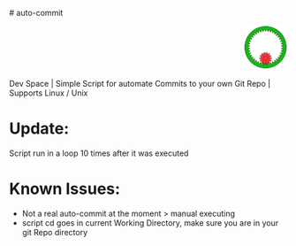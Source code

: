<p align="left">
# auto-commit
</p>
<p align="right">
  <img src="./Animated_internal_gear.gif" width="80" height="80">
</p>

Dev Space | Simple Script for automate Commits to your own Git Repo | Supports Linux / Unix

# Update:

Script run in a loop 10 times after it was executed


# Known Issues:

- Not a real auto-commit at the moment > manual executing
- script cd goes in current Working Directory, make sure you are in your git Repo directory
